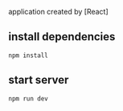 application created by [React]

## install dependencies

```
npm install
```

## start server

```
npm run dev
```
